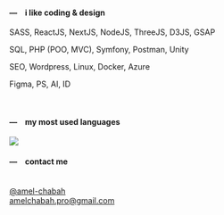   <h4>―&ensp;&ensp;i like coding & design</h4>
  <p>SASS, ReactJS, NextJS, NodeJS, ThreeJS, D3JS, GSAP</p>
  <p>SQL, PHP (POO, MVC), Symfony, Postman, Unity</p>
  <p>SEO, Wordpress, Linux, Docker, Azure</p>
  <p>Figma, PS, AI, ID</p>
  </div>
    <br>
  <h4>―&ensp;&ensp;my most used languages</h4><img src="https://github-readme-stats.vercel.app/api/top-langs?username=amelchabah&layout=compact&hide_title=true&hide_border=true&theme=github_dark"/>

  <h4>―&ensp;&ensp;contact me</h4><br><a href="https://www.linkedin.com/in/amel-chabah/" title="my linkedin" target="_blank">@amel-chabah
</a><br><a href="mailto:amelchabah.pro@gmail.com" title="my mail" target="_blank">amelchabah.pro@gmail.com</a>
</div>
